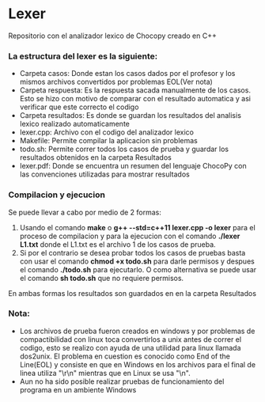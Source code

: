 # Lexer

Repositorio con el analizador lexico de Chocopy creado en C++

### La estructura del lexer es la siguiente:
- Carpeta casos: Donde estan los casos dados por el profesor y los mismos archivos convertidos por problemas EOL(Ver nota)
- Carpeta  respuesta: Es la respuesta sacada manualmente de los casos. Esto se hizo con motivo de comparar con el resultado automatica y asi verificar que este correcto el codigo
- Carpeta resultados: Es donde se guardan los resultados del analisis lexico realizado automaticamente
- lexer.cpp: Archivo con el codigo del analizador lexico
- Makefile: Permite compilar la aplicacion sin problemas
- todo.sh: Permite correr todos los casos de prueba y guardar los resultados obtenidos en la carpeta Resultados
- lexer.pdf: Donde se encuentra un resumen del lenguaje ChocoPy con las convenciones utilizadas para mostrar resultados

### Compilacion y ejecucion
Se puede llevar a cabo por medio de 2 formas:
1. Usando el comando **make** o **g++ --std=c++11 lexer.cpp -o lexer** para el proceso de compilacion y para la ejecucion con el comando **./lexer L1.txt** donde el L1.txt es el archivo 1 de los casos de prueba.
2. Si por el contrario se desea probar todos los casos de pruebas basta con usar el comando **chmod +x todo.sh** para darle permisos y despues el comando **./todo.sh**  para ejecutarlo. O como alternativa se puede usar el comando **sh todo.sh** que no requiere permisos.

En ambas formas los resultados son guardados en en la carpeta Resultados

### Nota:
- Los archivos de prueba   fueron creados en windows y por problemas de compactibilidad con linux toca convertirlos a unix antes de correr el codigo, esto se realizo con ayuda de una utilidad para linux llamada dos2unix. El problema en cuestion es conocido como End of the Line(EOL) y consiste en que en Windows en los archivos para el final de linea utiliza "\r\n" mientras que en Linux se usa "\n".
- Aun no ha sido posible realizar pruebas de funcionamiento del programa en un ambiente Windows